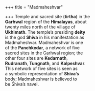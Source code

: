 +++
title = "Madmaheshvar"

+++
Temple and sacred site (**tirtha**) in the  
**Garhwal** region of the **Himalayas**, about  
twenty miles north of the village of  
**Ukhimath**. The temple’s presiding **deity**  
is the god **Shiva** in his manifestation as  
Madmaheshvar. Madmaheshvar is one  
of the **Panchkedar**, a network of five  
sacred sites in the Garhwal region; the  
other four sites are **Kedarnath**,  
**Rudranath**, **Tungnath**, and **Kalpeshvar**.  
This network of five sites is seen as  
a symbolic representation of **Shiva’s**  
body; Madmaheshvar is believed to  
be Shiva’s navel.